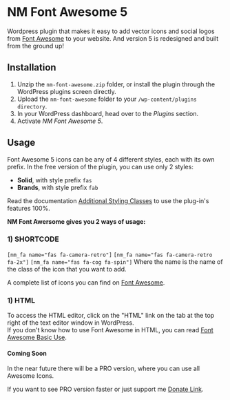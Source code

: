 # NM Font Awesome 5
Wordpress plugin that makes it easy to add vector icons and social logos from [Font Awesome](https://fontawesome.com/) to your website. And version 5 is redesigned and built from the ground up!

## Installation

1. Unzip the `nm-font-awesome.zip` folder, or install the plugin through the WordPress plugins screen directly.
1. Upload the `nm-font-awesome` folder to your `/wp-content/plugins directory`.
1. In your WordPress dashboard, head over to the *Plugins* section.
1. Activate *NM Font Awesome 5*.

## Usage

Font Awesome 5 icons can be any of 4 different styles, each with its own prefix.
In the free version of the plugin, you can use only 2 styles:
* **Solid**, with style prefix `fas`
* **Brands**, with style prefix `fab`

Read the documentation [Additional Styling Classes](https://fontawesome.com/how-to-use/svg-with-js#additional-styling) to use the plug-in's features 100%.

**NM Font Awersome gives you 2 ways of usage:**
### 1) SHORTCODE
`[nm_fa name="fas fa-camera-retro"]`
`[nm_fa name="fas fa-camera-retro fa-2x"]`
`[nm_fa name="fas fa-cog fa-spin"]`
Where the name is the name of the class of the icon that you want to add.

A complete list of icons you can find on [Font Awesome](https://fontawesome.com/icons).

### 1) HTML
To access the HTML editor, click on the "HTML" link on the tab at the top right of the text editor window in WordPress.<br /> If you don\'t know how to use Font Awesome in HTML, you can read [Font Awesome Basic Use](https://fontawesome.com/how-to-use/svg-with-js#basic-use).


#### Coming Soon

In the near future there will be a PRO version, where you can use all Awesome Icons.

If you want to see PRO version faster or just support me [Donate Link](https://www.paypal.me/MykhailoNykoliuk).
